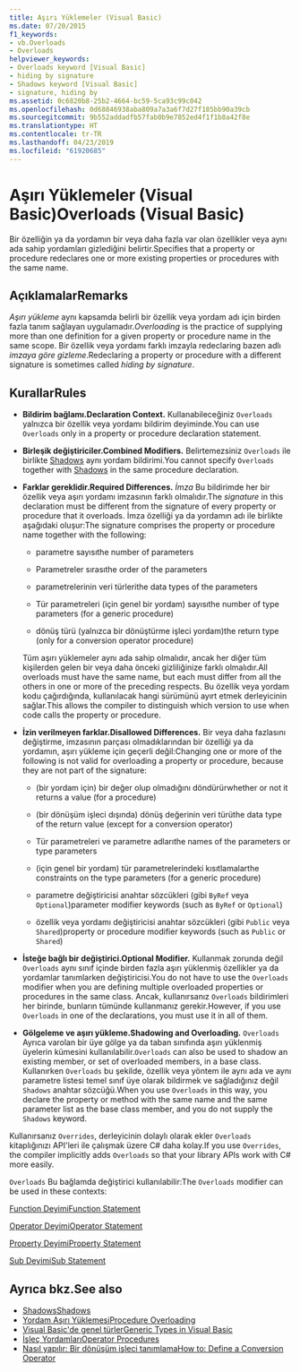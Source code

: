 ```yaml
---
title: Aşırı Yüklemeler (Visual Basic)
ms.date: 07/20/2015
f1_keywords:
- vb.Overloads
- Overloads
helpviewer_keywords:
- Overloads keyword [Visual Basic]
- hiding by signature
- Shadows keyword [Visual Basic]
- signature, hiding by
ms.assetid: 0c6820b8-25b2-4664-bc59-5ca93c99c042
ms.openlocfilehash: 0d68846938aba809a7a3a6f7d27f185bb90a39cb
ms.sourcegitcommit: 9b552addadfb57fab0b9e7852ed4f1f1b8a42f8e
ms.translationtype: HT
ms.contentlocale: tr-TR
ms.lasthandoff: 04/23/2019
ms.locfileid: "61920685"
---
```

# <a name="overloads-visual-basic"></a><span data-ttu-id="8e105-102">Aşırı Yüklemeler (Visual Basic)</span><span class="sxs-lookup"><span data-stu-id="8e105-102">Overloads (Visual Basic)</span></span>
<span data-ttu-id="8e105-103">Bir özelliğin ya da yordamın bir veya daha fazla var olan özellikler veya aynı ada sahip yordamları gizlediğini belirtir.</span><span class="sxs-lookup"><span data-stu-id="8e105-103">Specifies that a property or procedure redeclares one or more existing properties or procedures with the same name.</span></span>  
  
## <a name="remarks"></a><span data-ttu-id="8e105-104">Açıklamalar</span><span class="sxs-lookup"><span data-stu-id="8e105-104">Remarks</span></span>  
 <span data-ttu-id="8e105-105">*Aşırı yükleme* aynı kapsamda belirli bir özellik veya yordam adı için birden fazla tanım sağlayan uygulamadır.</span><span class="sxs-lookup"><span data-stu-id="8e105-105">*Overloading* is the practice of supplying more than one definition for a given property or procedure name in the same scope.</span></span> <span data-ttu-id="8e105-106">Bir özellik veya yordamı farklı imzayla redeclaring bazen adlı *imzaya göre gizleme*.</span><span class="sxs-lookup"><span data-stu-id="8e105-106">Redeclaring a property or procedure with a different signature is sometimes called *hiding by signature*.</span></span>  
  
## <a name="rules"></a><span data-ttu-id="8e105-107">Kurallar</span><span class="sxs-lookup"><span data-stu-id="8e105-107">Rules</span></span>  
  
- <span data-ttu-id="8e105-108">**Bildirim bağlamı.**</span><span class="sxs-lookup"><span data-stu-id="8e105-108">**Declaration Context.**</span></span> <span data-ttu-id="8e105-109">Kullanabileceğiniz `Overloads` yalnızca bir özellik veya yordamı bildirim deyiminde.</span><span class="sxs-lookup"><span data-stu-id="8e105-109">You can use `Overloads` only in a property or procedure declaration statement.</span></span>  
  
- <span data-ttu-id="8e105-110">**Birleşik değiştiriciler.**</span><span class="sxs-lookup"><span data-stu-id="8e105-110">**Combined Modifiers.**</span></span> <span data-ttu-id="8e105-111">Belirtemezsiniz `Overloads` ile birlikte [Shadows](../../../visual-basic/language-reference/modifiers/shadows.md) aynı yordam bildirimi.</span><span class="sxs-lookup"><span data-stu-id="8e105-111">You cannot specify `Overloads` together with [Shadows](../../../visual-basic/language-reference/modifiers/shadows.md) in the same procedure declaration.</span></span>  
  
- <span data-ttu-id="8e105-112">**Farklar gereklidir.**</span><span class="sxs-lookup"><span data-stu-id="8e105-112">**Required Differences.**</span></span> <span data-ttu-id="8e105-113">*İmza* Bu bildirimde her bir özellik veya aşırı yordamı imzasının farklı olmalıdır.</span><span class="sxs-lookup"><span data-stu-id="8e105-113">The *signature* in this declaration must be different from the signature of every property or procedure that it overloads.</span></span> <span data-ttu-id="8e105-114">İmza özelliği ya da yordamın adı ile birlikte aşağıdaki oluşur:</span><span class="sxs-lookup"><span data-stu-id="8e105-114">The signature comprises the property or procedure name together with the following:</span></span>  
  
    - <span data-ttu-id="8e105-115">parametre sayısı</span><span class="sxs-lookup"><span data-stu-id="8e105-115">the number of parameters</span></span>  
  
    - <span data-ttu-id="8e105-116">Parametreler sırası</span><span class="sxs-lookup"><span data-stu-id="8e105-116">the order of the parameters</span></span>  
  
    - <span data-ttu-id="8e105-117">parametrelerinin veri türleri</span><span class="sxs-lookup"><span data-stu-id="8e105-117">the data types of the parameters</span></span>  
  
    - <span data-ttu-id="8e105-118">Tür parametreleri (için genel bir yordam) sayısı</span><span class="sxs-lookup"><span data-stu-id="8e105-118">the number of type parameters (for a generic procedure)</span></span>  
  
    - <span data-ttu-id="8e105-119">dönüş türü (yalnızca bir dönüştürme işleci yordam)</span><span class="sxs-lookup"><span data-stu-id="8e105-119">the return type (only for a conversion operator procedure)</span></span>  
  
     <span data-ttu-id="8e105-120">Tüm aşırı yüklemeler aynı ada sahip olmalıdır, ancak her diğer tüm kişilerden gelen bir veya daha önceki gizliliğinize farklı olmalıdır.</span><span class="sxs-lookup"><span data-stu-id="8e105-120">All overloads must have the same name, but each must differ from all the others in one or more of the preceding respects.</span></span> <span data-ttu-id="8e105-121">Bu özellik veya yordam kodu çağırdığında, kullanılacak hangi sürümünü ayırt etmek derleyicinin sağlar.</span><span class="sxs-lookup"><span data-stu-id="8e105-121">This allows the compiler to distinguish which version to use when code calls the property or procedure.</span></span>  
  
- <span data-ttu-id="8e105-122">**İzin verilmeyen farklar.**</span><span class="sxs-lookup"><span data-stu-id="8e105-122">**Disallowed Differences.**</span></span> <span data-ttu-id="8e105-123">Bir veya daha fazlasını değiştirme, imzasının parçası olmadıklarından bir özelliği ya da yordamın, aşırı yükleme için geçerli değil:</span><span class="sxs-lookup"><span data-stu-id="8e105-123">Changing one or more of the following is not valid for overloading a property or procedure, because they are not part of the signature:</span></span>  
  
    - <span data-ttu-id="8e105-124">(bir yordam için) bir değer olup olmadığını döndürür</span><span class="sxs-lookup"><span data-stu-id="8e105-124">whether or not it returns a value (for a procedure)</span></span>  
  
    - <span data-ttu-id="8e105-125">(bir dönüşüm işleci dışında) dönüş değerinin veri türü</span><span class="sxs-lookup"><span data-stu-id="8e105-125">the data type of the return value (except for a conversion operator)</span></span>  
  
    - <span data-ttu-id="8e105-126">Tür parametreleri ve parametre adları</span><span class="sxs-lookup"><span data-stu-id="8e105-126">the names of the parameters or type parameters</span></span>  
  
    - <span data-ttu-id="8e105-127">(için genel bir yordam) tür parametrelerindeki kısıtlamalar</span><span class="sxs-lookup"><span data-stu-id="8e105-127">the constraints on the type parameters (for a generic procedure)</span></span>  
  
    - <span data-ttu-id="8e105-128">parametre değiştiricisi anahtar sözcükleri (gibi `ByRef` veya `Optional`)</span><span class="sxs-lookup"><span data-stu-id="8e105-128">parameter modifier keywords (such as `ByRef` or `Optional`)</span></span>  
  
    - <span data-ttu-id="8e105-129">özellik veya yordamı değiştiricisi anahtar sözcükleri (gibi `Public` veya `Shared`)</span><span class="sxs-lookup"><span data-stu-id="8e105-129">property or procedure modifier keywords (such as `Public` or `Shared`)</span></span>  
  
- <span data-ttu-id="8e105-130">**İsteğe bağlı bir değiştirici.**</span><span class="sxs-lookup"><span data-stu-id="8e105-130">**Optional Modifier.**</span></span> <span data-ttu-id="8e105-131">Kullanmak zorunda değil `Overloads` aynı sınıf içinde birden fazla aşırı yüklenmiş özellikler ya da yordamlar tanımlarken değiştiricisi.</span><span class="sxs-lookup"><span data-stu-id="8e105-131">You do not have to use the `Overloads` modifier when you are defining multiple overloaded properties or procedures in the same class.</span></span> <span data-ttu-id="8e105-132">Ancak, kullanırsanız `Overloads` bildirimleri her birinde, bunların tümünde kullanmanız gerekir.</span><span class="sxs-lookup"><span data-stu-id="8e105-132">However, if you use `Overloads` in one of the declarations, you must use it in all of them.</span></span>  
  
- <span data-ttu-id="8e105-133">**Gölgeleme ve aşırı yükleme.**</span><span class="sxs-lookup"><span data-stu-id="8e105-133">**Shadowing and Overloading.**</span></span> <span data-ttu-id="8e105-134">`Overloads` Ayrıca varolan bir üye gölge ya da taban sınıfında aşırı yüklenmiş üyelerin kümesini kullanılabilir.</span><span class="sxs-lookup"><span data-stu-id="8e105-134">`Overloads` can also be used to shadow an existing member, or set of overloaded members, in a base class.</span></span> <span data-ttu-id="8e105-135">Kullanırken `Overloads` bu şekilde, özellik veya yöntem ile aynı ada ve aynı parametre listesi temel sınıf üye olarak bildirmek ve sağladığınız değil `Shadows` anahtar sözcüğü.</span><span class="sxs-lookup"><span data-stu-id="8e105-135">When you use `Overloads` in this way, you declare the property or method with the same name and the same parameter list as the base class member, and you do not supply the `Shadows` keyword.</span></span>  
  
 <span data-ttu-id="8e105-136">Kullanırsanız `Overrides`, derleyicinin dolaylı olarak ekler `Overloads` kitaplığınızı API'leri ile çalışmak üzere C# daha kolay.</span><span class="sxs-lookup"><span data-stu-id="8e105-136">If you use `Overrides`, the compiler implicitly adds `Overloads` so that your library APIs work with C# more easily.</span></span>  
  
 <span data-ttu-id="8e105-137">`Overloads` Bu bağlamda değiştirici kullanılabilir:</span><span class="sxs-lookup"><span data-stu-id="8e105-137">The `Overloads` modifier can be used in these contexts:</span></span>  
  
 [<span data-ttu-id="8e105-138">Function Deyimi</span><span class="sxs-lookup"><span data-stu-id="8e105-138">Function Statement</span></span>](../../../visual-basic/language-reference/statements/function-statement.md)  
  
 [<span data-ttu-id="8e105-139">Operator Deyimi</span><span class="sxs-lookup"><span data-stu-id="8e105-139">Operator Statement</span></span>](../../../visual-basic/language-reference/statements/operator-statement.md)  
  
 [<span data-ttu-id="8e105-140">Property Deyimi</span><span class="sxs-lookup"><span data-stu-id="8e105-140">Property Statement</span></span>](../../../visual-basic/language-reference/statements/property-statement.md)  
  
 [<span data-ttu-id="8e105-141">Sub Deyimi</span><span class="sxs-lookup"><span data-stu-id="8e105-141">Sub Statement</span></span>](../../../visual-basic/language-reference/statements/sub-statement.md)  
  
## <a name="see-also"></a><span data-ttu-id="8e105-142">Ayrıca bkz.</span><span class="sxs-lookup"><span data-stu-id="8e105-142">See also</span></span>

- [<span data-ttu-id="8e105-143">Shadows</span><span class="sxs-lookup"><span data-stu-id="8e105-143">Shadows</span></span>](../../../visual-basic/language-reference/modifiers/shadows.md)
- [<span data-ttu-id="8e105-144">Yordam Aşırı Yüklemesi</span><span class="sxs-lookup"><span data-stu-id="8e105-144">Procedure Overloading</span></span>](../../../visual-basic/programming-guide/language-features/procedures/procedure-overloading.md)
- [<span data-ttu-id="8e105-145">Visual Basic'de genel türler</span><span class="sxs-lookup"><span data-stu-id="8e105-145">Generic Types in Visual Basic</span></span>](../../../visual-basic/programming-guide/language-features/data-types/generic-types.md)
- [<span data-ttu-id="8e105-146">İşleç Yordamları</span><span class="sxs-lookup"><span data-stu-id="8e105-146">Operator Procedures</span></span>](../../../visual-basic/programming-guide/language-features/procedures/operator-procedures.md)
- [<span data-ttu-id="8e105-147">Nasıl yapılır: Bir dönüşüm işleci tanımlama</span><span class="sxs-lookup"><span data-stu-id="8e105-147">How to: Define a Conversion Operator</span></span>](../../../visual-basic/programming-guide/language-features/procedures/how-to-define-a-conversion-operator.md)
